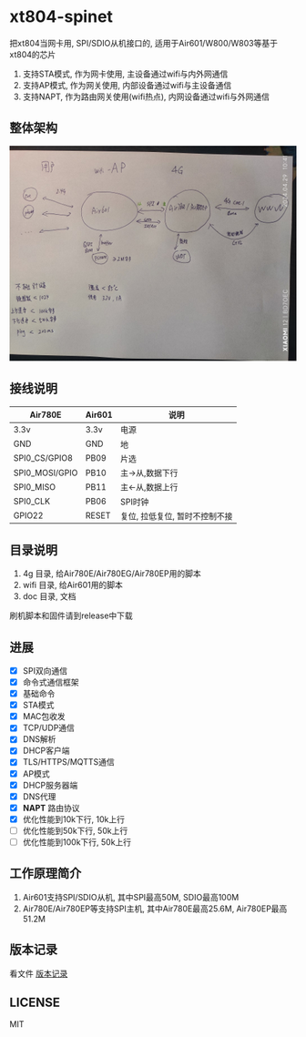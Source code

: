 # xt804-spinet

把xt804当网卡用, SPI/SDIO从机接口的, 适用于Air601/W800/W803等基于xt804的芯片

1. 支持STA模式, 作为网卡使用, 主设备通过wifi与内外网通信
2. 支持AP模式, 作为网关使用, 内部设备通过wifi与主设备通信
3. 支持NAPT, 作为路由网关使用(wifi热点), 内网设备通过wifi与外网通信

## 整体架构

![整体架构](image/main.jpg)

## 接线说明

|Air780E         |Air601|说明           |
|----------------|------|---------------|
|3.3v            | 3.3v | 电源          |
|GND             | GND  | 地            |
|SPI0_CS/GPIO8   | PB09 | 片选          |
|SPI0_MOSI/GPIO  | PB10 | 主->从,数据下行|
|SPI0_MISO       | PB11 | 主<-从,数据上行|
|SPI0_CLK        | PB06 | SPI时钟|
|GPIO22          | RESET| 复位, 拉低复位, 暂时不控制不接|

## 目录说明

1. 4g 目录, 给Air780E/Air780EG/Air780EP用的脚本
2. wifi 目录, 给Air601用的脚本
3. doc 目录, 文档

刷机脚本和固件请到release中下载

## 进展

* [x] SPI双向通信
* [x] 命令式通信框架
* [x] 基础命令
* [x] STA模式
* [x] MAC包收发
* [x] TCP/UDP通信
* [x] DNS解析
* [x] DHCP客户端
* [x] TLS/HTTPS/MQTTS通信
* [x] AP模式
* [x] DHCP服务器端
* [x] DNS代理
* [x] **NAPT** 路由协议
* [x] 优化性能到10k下行, 10k上行
* [ ] 优化性能到50k下行, 50k上行
* [ ] 优化性能到100k下行, 50k上行

## 工作原理简介

1. Air601支持SPI/SDIO从机, 其中SPI最高50M, SDIO最高100M
2. Air780E/Air780EP等支持SPI主机, 其中Air780E最高25.6M, Air780EP最高51.2M

## 版本记录

看文件 [版本记录](CHANGELOG.md)

## LICENSE

MIT
